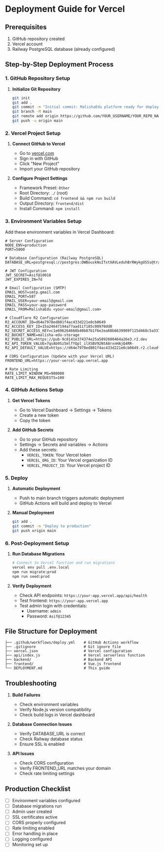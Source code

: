 # Deployment Guide for Vercel

## Prerequisites

1. GitHub repository created
2. Vercel account
3. Railway PostgreSQL database (already configured)

## Step-by-Step Deployment Process

### 1. GitHub Repository Setup

1. **Initialize Git Repository**
   ```bash
   git init
   git add .
   git commit -m "Initial commit: MalishaEdu platform ready for deployment"
   git branch -M main
   git remote add origin https://github.com/YOUR_USERNAME/YOUR_REPO_NAME.git
   git push -u origin main
   ```

### 2. Vercel Project Setup

1. **Connect GitHub to Vercel**
   - Go to [vercel.com](https://vercel.com)
   - Sign in with GitHub
   - Click "New Project"
   - Import your GitHub repository

2. **Configure Project Settings**
   - Framework Preset: `Other`
   - Root Directory: `./` (root)
   - Build Command: `cd frontend && npm run build`
   - Output Directory: `frontend/dist`
   - Install Command: `npm install`

### 3. Environment Variables Setup

Add these environment variables in Vercel Dashboard:

```env
# Server Configuration
NODE_ENV=production
PORT=5000

# Database Configuration (Railway PostgreSQL)
DATABASE_URL=postgresql://postgres:DWBouskNuITxtXAVLeduhBrRWykgUSSs@tramway.proxy.rlwy.net:59607/railway

# JWT Configuration
JWT_SECRET=Asif@10018
JWT_EXPIRES_IN=7d

# Email Configuration (SMTP)
EMAIL_HOST=smtp.gmail.com
EMAIL_PORT=587
EMAIL_USER=your-email@gmail.com
EMAIL_PASS=your-app-password
EMAIL_FROM=MalishaEdu <your-email@gmail.com>

# Cloudflare R2 Configuration
R2_ACCOUNT_ID=d64e7978ed801f4ac433d221e0cb0649
R2_ACCESS_KEY_ID=15a24647194a77aad11f185c00970dd0
R2_SECRET_ACCESS_KEY=c1e696264668b40b87b1f6e2ea68b6639909f115d468c5a337088569ad5de211
R2_BUCKET_NAME=malisha-edu-storage
R2_PUBLIC_URL=https://pub-9c8141e374374e25a5892600464a26e3.r2.dev
R2_API_TOKEN_VALUE=7qsAb9Sz5mlfYQpl_ilXSBV92NtA8rxnHAjQ4RR-
R2_API_DEFAULT_VALUE=https://d64e7978ed801f4ac433d221e0cb0649.r2.cloudflarestorage.com

# CORS Configuration (Update with your Vercel URL)
FRONTEND_URL=https://your-vercel-app.vercel.app

# Rate Limiting
RATE_LIMIT_WINDOW_MS=900000
RATE_LIMIT_MAX_REQUESTS=100
```

### 4. GitHub Actions Setup

1. **Get Vercel Tokens**
   - Go to Vercel Dashboard → Settings → Tokens
   - Create a new token
   - Copy the token

2. **Add GitHub Secrets**
   - Go to your GitHub repository
   - Settings → Secrets and variables → Actions
   - Add these secrets:
     - `VERCEL_TOKEN`: Your Vercel token
     - `VERCEL_ORG_ID`: Your Vercel organization ID
     - `VERCEL_PROJECT_ID`: Your Vercel project ID

### 5. Deploy

1. **Automatic Deployment**
   - Push to main branch triggers automatic deployment
   - GitHub Actions will build and deploy to Vercel

2. **Manual Deployment**
   ```bash
   git add .
   git commit -m "Deploy to production"
   git push origin main
   ```

### 6. Post-Deployment Setup

1. **Run Database Migrations**
   ```bash
   # Connect to Vercel function and run migrations
   vercel env pull .env.local
   npm run migrate:prod
   npm run seed:prod
   ```

2. **Verify Deployment**
   - Check API endpoints: `https://your-app.vercel.app/api/health`
   - Test frontend: `https://your-app.vercel.app`
   - Test admin login with credentials:
     - Username: `admin`
     - Password: `Asif@12345`

## File Structure for Deployment

```
├── .github/workflows/deploy.yml    # GitHub Actions workflow
├── .gitignore                      # Git ignore file
├── vercel.json                     # Vercel configuration
├── api/index.js                    # Vercel serverless function
├── backend/                        # Backend API
├── frontend/                       # Vue.js frontend
└── DEPLOYMENT.md                   # This guide
```

## Troubleshooting

1. **Build Failures**
   - Check environment variables
   - Verify Node.js version compatibility
   - Check build logs in Vercel dashboard

2. **Database Connection Issues**
   - Verify DATABASE_URL is correct
   - Check Railway database status
   - Ensure SSL is enabled

3. **API Issues**
   - Check CORS configuration
   - Verify FRONTEND_URL matches your domain
   - Check rate limiting settings

## Production Checklist

- [ ] Environment variables configured
- [ ] Database migrations run
- [ ] Admin user created
- [ ] SSL certificates active
- [ ] CORS properly configured
- [ ] Rate limiting enabled
- [ ] Error handling in place
- [ ] Logging configured
- [ ] Monitoring set up

